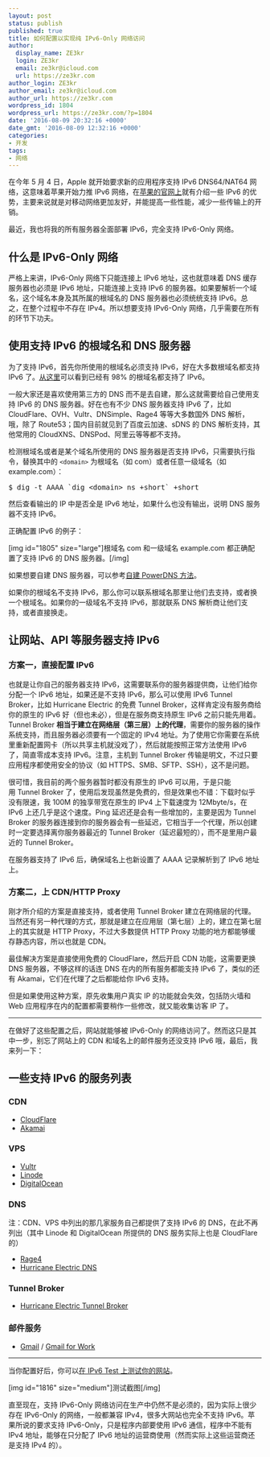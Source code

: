 ```yaml
---
layout: post
status: publish
published: true
title: 如何配置以实现纯 IPv6-Only 网络访问
author:
  display_name: ZE3kr
  login: ZE3kr
  email: ze3kr@icloud.com
  url: https://ze3kr.com
author_login: ZE3kr
author_email: ze3kr@icloud.com
author_url: https://ze3kr.com
wordpress_id: 1804
wordpress_url: https://ze3kr.com/?p=1804
date: '2016-08-09 20:32:16 +0000'
date_gmt: '2016-08-09 12:32:16 +0000'
categories:
- 开发
tags:
- 网络
---
```

<p>在今年 5 月 4 日，Apple 就开始要求新的应用程序支持 IPv6 DNS64/NAT64 网络，这意味着苹果开始力推 IPv6 网络，在<a href="https://developer.apple.com/library/mac/documentation/NetworkingInternetWeb/Conceptual/NetworkingOverview/UnderstandingandPreparingfortheIPv6Transition/UnderstandingandPreparingfortheIPv6Transition.html#//apple_ref/doc/uid/TP40010220-CH213-SW1" target="_blank">苹果的官网上</a>就有介绍一些 IPv6 的优势，主要来说就是对移动网络更加友好，并能提高一些性能，减少一些传输上的开销。</p>
<p>最近，我也将我的所有服务器全面部署 IPv6，完全支持 IPv6-Only 网络。</p>
<p><!--more--></p>
<h2>什么是 IPv6-Only 网络</h2>
<p>严格上来讲，IPv6-Only 网络下只能连接上 IPv6 地址，这也就意味着 DNS 缓存服务器也必须是 IPv6 地址，只能连接上支持 IPv6 的服务器。如果要解析一个域名，这个域名本身及其所属的根域名的 DNS 服务器也必须统统支持 IPv6。总之，在整个过程中不存在 IPv4。所以想要支持 IPv6-Only 网络，几乎需要在所有的环节下功夫。</p>
<h2>使用支持 IPv6 的根域名和 DNS 服务器</h2>
<p>为了支持 IPv6，首先你所使用的根域名必须支持 IPv6，好在大多数根域名都支持 IPv6 了。<a href="http://bgp.he.net/ipv6-progress-report.cgi" target="_blank">从这里</a>可以看到已经有 98% 的根域名都支持了 IPv6。</p>
<p>一般大家还是喜欢使用第三方的 DNS 而不是去自建，那么这就需要给自己使用支持 IPv6 的 DNS 服务器。好在也有不少 DNS 服务器支持 IPv6 了，比如 CloudFlare、OVH、Vultr、DNSimple、Rage4 等等大多数国外 DNS 解析，哦，除了 Route53；国内目前就见到了百度云加速、sDNS 的 DNS 解析支持，其他常用的 CloudXNS、DNSPod、阿里云等等都不支持。</p>
<p>检测根域名或者是某个域名所使用的 DNS 服务器是否支持 IPv6，只需要执行指令，替换其中的 <code>&lt;domain&gt;</code> 为根域名（如 com）或者任意一级域名（如 example.com）：</p>
<pre class="lang:sh decode:true">$ dig -t AAAA `dig &lt;domain&gt; ns +short` +short</pre>
<p>然后查看输出的 IP 中是否全是 IPv6 地址，如果什么也没有输出，说明 DNS 服务器不支持 IPv6。</p>
<p>正确配置 IPv6 的例子：</p>
<p>[img id="1805" size="large"]根域名 com 和一级域名 example.com 都正确配置了支持 IPv6 的 DNS 服务器。[/img]</p>
<p>如果想要自建 DNS 服务器，可以参考<a href="https://ze3kr.com/2016/08/self-host-dns/">自建 PowerDNS 方法</a>。</p>
<p>如果你的根域名不支持 IPv6，那么你可以联系根域名那里让他们去支持，或者换一个根域名。如果你的一级域名不支持 IPv6，那就联系 DNS 解析商让他们支持，或者直接换走。</p>
<h2>让网站、API 等服务器支持 IPv6</h2>
<h3>方案一，直接配置 IPv6</h3>
<p>也就是让你自己的服务器支持 IPv6，这需要联系你的服务器提供商，让他们给你分配一个 IPv6 地址，如果还是不支持 IPv6，那么可以使用 IPv6 Tunnel Broker，比如 Hurricane Electric 的免费 Tunnel Broker，这样肯定没有服务商给你的原生的 IPv6 好（但也未必），但是在服务商支持原生 IPv6 之前只能先用着。Tunnel Broker <strong>相当于建立在网络层（第三层）上的代理</strong>，需要你的服务器的操作系统支持，而且服务器必须要有一个固定的 IPv4 地址。为了使用它你需要在系统里重新配置网卡（所以共享主机就没戏了），然后就能按照正常方法使用 IPv6 了，简直零成本支持 IPv6。注意，主机到 Tunnel Broker 传输是明文，不过只要应用程序都使用安全的协议（如 HTTPS、SMB、SFTP、SSH），这不是问题。</p>
<p>很可惜，我目前的两个服务器暂时都没有原生的 IPv6 可以用，于是只能用 Tunnel Broker 了，使用后发现虽然是免费的，但是效果也不错：下载时似乎没有限速，我 100M 的独享带宽在原生的 IPv4 上下载速度为 12Mbyte/s，在 IPv6 上还几乎是这个速度。Ping 延迟还是会有一些增加的，主要是因为 Tunnel Broker 的服务器连接到你的服务器会有一些延迟，它相当于一个代理，所以创建时一定要选择离你服务器最近的 Tunnel Broker（延迟最短的），而不是里用户最近的 Tunnel Broker。</p>
<p>在服务器支持了 IPv6 后，确保域名上也新设置了 AAAA 记录解析到了 IPv6 地址上。</p>
<h3>方案二，上 CDN/HTTP Proxy</h3>
<p>刚才所介绍的方案是直接支持，或者使用 Tunnel Broker 建立在网络层的代理。当然还有另一种代理的方式，那就是建立在应用层（第七层）上的，建立在第七层上的其实就是 HTTP Proxy，不过大多数提供 HTTP Proxy 功能的地方都能够缓存静态内容，所以也就是 CDN。</p>
<p>最佳解决方案是直接使用免费的 CloudFlare，然后开启 CDN 功能，这需要更换 DNS 服务器，不够这样的话连 DNS 在内的所有服务都能支持 IPv6 了，类似的还有 Akamai，它们在代理了之后都能给你 IPv6 支持。</p>
<p>但是如果使用这种方案，原先收集用户真实 IP 的功能就会失效，包括防火墙和 Web 应用程序在内的配置都需要稍作一些修改，就又能收集访客 IP 了。</p>
<hr />
<p>在做好了这些配置之后，网站就能够被 IPv6-Only 的网络访问了。然而这只是其中一步，别忘了网站上的 CDN 和域名上的邮件服务还没支持 IPv6 哦，最后，我来列一下：</p>
<h2>一些支持 IPv6 的服务列表</h2>
<h3>CDN</h3>
<ul>
<li><a href="https://www.cloudflare.com" target="_blank">CloudFlare</a></li>
<li><a href="https://www.akamai.com" target="_blank">Akamai</a></li>
</ul>
<h3>VPS</h3>
<ul>
<li><a href="https://www.vultr.com/?ref=6886257" target="_blank">Vultr</a></li>
<li><a href="https://www.linode.com" target="_blank">Linode</a></li>
<li><a href="https://www.digitalocean.com" target="_blank">DigitalOcean</a></li>
</ul>
<h3>DNS</h3>
<p>注：CDN、VPS 中列出的那几家服务自己都提供了支持 IPv6 的 DNS，在此不再列出（其中 Linode 和 DigitalOcean 所提供的 DNS 服务实际上也是 CloudFlare 的）</p>
<ul>
<li><a href="https://rage4.com" target="_blank">Rage4</a></li>
<li><a href="https://dns.he.net" target="_blank">Hurricane Electric DNS</a></li>
</ul>
<h3>Tunnel Broker</h3>
<ul>
<li><a href="https://tunnelbroker.net" target="_blank">Hurricane Electric Tunnel Broker</a></li>
</ul>
<h3>邮件服务</h3>
<ul>
<li><a href="https://mail.google.com/" target="_blank">Gmail</a> / <a href="https://apps.google.com/products/gmail/" target="_blank">Gmail for Work</a></li>
</ul>
<hr />
<p>当你配置好后，你可以<a href="http://ipv6-test.com/validate.php">在 IPv6 Test 上测试你的网站</a>。</p>
<p>[img id="1816" size="medium"]测试截图[/img]</p>
<p>直至现在，支持 IPv6-Only 网络访问在生产中仍然不是必须的，因为实际上很少存在 IPv6-Only 的网络，一般都兼容 IPv4，很多大网站也完全不支持 IPv6。苹果所说的要求支持 IPv6-Only，只是程序内部要使用 IPv6 通信，程序中不能有 IPv4 地址，能够在只分配了 IPv6 地址的运营商使用（然而实际上这些运营商还是支持 IPv4 的）。</p>

